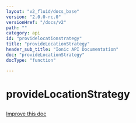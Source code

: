 ```yaml
---
layout: "v2_fluid/docs_base"
version: "2.0.0-rc.0"
versionHref: "/docs/v2"
path: ""
category: api
id: "providelocationstrategy"
title: "provideLocationStrategy"
header_sub_title: "Ionic API Documentation"
doc: "provideLocationStrategy"
docType: "function"

---
```










<h1 class="api-title">
<a class="anchor" name="provide-location-strategy" href="#provide-location-strategy"></a>

provideLocationStrategy





</h1>

<a class="improve-v2-docs" href="http://github.com/driftyco/ionic/edit/master//src/module.ts#L185">
Improve this doc
</a>










<!-- @usage tag -->


<!-- @property tags -->



<!-- instance methods on the class -->




<!-- related link --><!-- end content block -->


<!-- end body block -->

